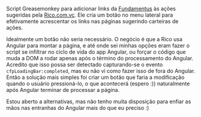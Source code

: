 Script Greasemonkey para adicionar links da [Fundamentus](http://fundamentus.com.br/) às ações sugeridas pela [Rico.com.vc](https://www.rico.com.vc). Ele cria um botão no menu lateral para efetivamente acrescentar os links nas páginas sugerindo carteiras de ações. 

Idealmente um botão não seria necessário. O negócio é que a Rico usa Angular para montar a página, e até onde sei minhas opções eram fazer o script se infiltrar no ciclo de vida do app Angular, ou forçar o código que muda a DOM a rodar apenas após o término do processamento do Angular. Acredito que isso possa ser detectado capturando-se o evento `cfpLoadingBar:completed`, mas eu não vi como fazer isso de fora do Angular. Então a solução mais simples foi criar um botão que faria a modificação quando o usuário pressioná-lo, o que acontecerá (espero :)) naturalmente após Angular terminar de processar a página.

Estou aberto a alternativas, mas não tenho muita disposição para enfiar as mãos nas entranhas do Angular mais do que eu preciso :)
